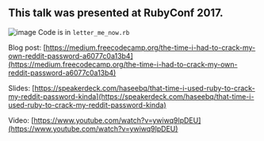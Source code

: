 ## This talk was presented at RubyConf 2017.

![image](https://user-images.githubusercontent.com/10965087/32906906-f7f9a6ea-cac3-11e7-965b-d496c019fd9f.png)
Code is in `letter_me_now.rb`

Blog post: [https://medium.freecodecamp.org/the-time-i-had-to-crack-my-own-reddit-password-a6077c0a13b4](https://medium.freecodecamp.org/the-time-i-had-to-crack-my-own-reddit-password-a6077c0a13b4)

Slides: [https://speakerdeck.com/haseebq/that-time-i-used-ruby-to-crack-my-reddit-password-kinda](https://speakerdeck.com/haseebq/that-time-i-used-ruby-to-crack-my-reddit-password-kinda)

Video: [https://www.youtube.com/watch?v=ywiwq9IpDEU](https://www.youtube.com/watch?v=ywiwq9IpDEU)

